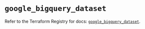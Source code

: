 # `google_bigquery_dataset`

Refer to the Terraform Registry for docs: [`google_bigquery_dataset`](https://registry.terraform.io/providers/hashicorp/google-beta/6.13.0/docs/resources/google_bigquery_dataset).

